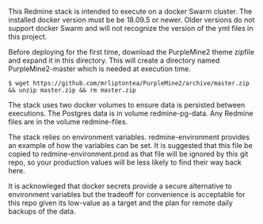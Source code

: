 This Redmine stack is intended to execute on a docker Swarm cluster. The
installed docker version must be be 18.09.5 or newer. Older versions do not 
support docker Swarm and will not recognize the version of the yml files in 
this project.

Before deploying for the first time, download the PurpleMine2 theme zipfile
and expand it in this directory. This will create a directory named
PurpleMine2-master which is needed at execution time.
```
$ wget https://github.com/mrliptontea/PurpleMine2/archive/master.zip && unzip master.zip && rm master.zip
```

The stack uses two docker volumes to ensure data is persisted between 
executions. The Postgres data is in volume redmine-pg-data. Any Redmine files 
are in the volume redmine-files.

The stack relies on environment variables. redmine-environment provides an
example of how the variables can be set. It is suggested that this file be copied 
to redmine-environment.prod as that file will be ignored by this git repo, so 
your production values will be less likely to find their way back here.

It is acknowleged that docker secrets provide a secure alternative to
environment variables but the tradeoff for convenience is acceptable for
this repo given its low-value as a target and the plan for remote daily backups 
of the data.
